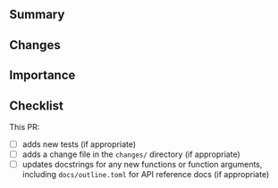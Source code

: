 <!-- Thanks for contributing to Prefect Core! 🎉-->

## Summary
<!-- A sentence summarizing the PR -->




## Changes
<!-- What does this PR change? -->




## Importance
<!-- Why is this PR important? -->




## Checklist
<!-- PRs will not be reviewed unless these boxes are checked -->

This PR:

- [ ] adds new tests (if appropriate)
- [ ] adds a change file in the `changes/` directory (if appropriate)
- [ ] updates docstrings for any new functions or function arguments, including `docs/outline.toml` for API reference docs (if appropriate)